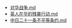 - [对华战争.md](3000-自考\资料\KM01-中国近现代史纲要\05-中国近现代历史文献选集\1840-1949\几次侵华战争与不平等条约\对华战争.md)- [英人在华的残暴行动.md](3000-自考\资料\KM01-中国近现代史纲要\05-中国近现代历史文献选集\1840-1949\几次侵华战争与不平等条约\英人在华的残暴行动.md)- [中日二十一条不平等条约.md](3000-自考\资料\KM01-中国近现代史纲要\05-中国近现代历史文献选集\1840-1949\几次侵华战争与不平等条约\中日二十一条不平等条约.md)